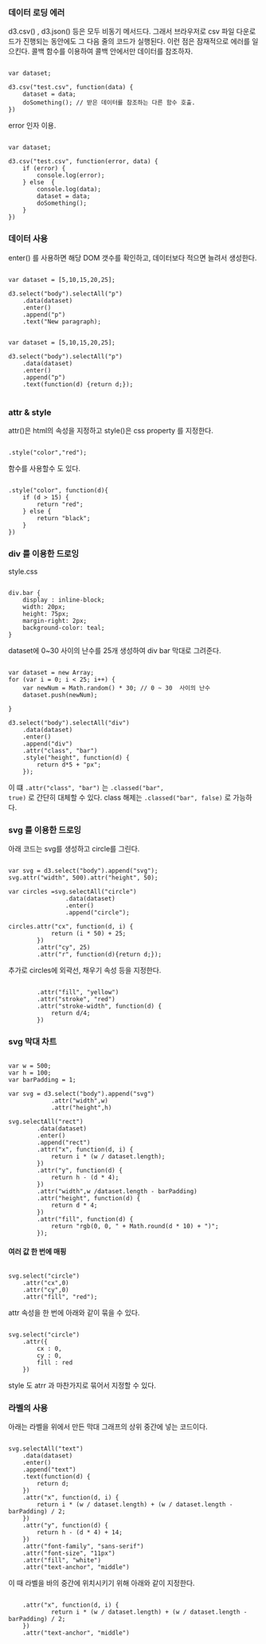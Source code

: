 ### 데이터 로딩 에러
d3.csv() , d3.json() 등은 모두 비동기 메서드다. 그래서 브라우저로 csv 파일 다운로드가 진행되는 동안에도 그 다음 줄의 코드가 실행된다. 이런 점은 잠재적으로 에러를 일으킨다. 콜백 함수를 이용하여 콜백 안에서만 데이터를 참조하자.

<pre><code>
var dataset;

d3.csv("test.csv", function(data) {
    dataset = data;
    doSomething(); // 받은 데이터를 참조하는 다른 함수 호출. 
})
</code></pre>
error 인자 이용.
<pre>
<code>
var dataset;

d3.csv("test.csv", function(error, data) {
    if (error) {
        console.log(error);
    } else  {
        console.log(data);
        dataset = data;
        doSomething();
    }
})
</code></pre>


### 데이터 사용

enter() 를 사용하면 해당 DOM 갯수를 확인하고, 데이터보다 적으면 늘려서 생성한다.

<pre><code>
var dataset = [5,10,15,20,25];

d3.select("body").selectAll("p")
    .data(dataset)
    .enter()
    .append("p")
    .text("New paragraph);
</code></pre>

<pre>
<code>
var dataset = [5,10,15,20,25];

d3.select("body").selectAll("p")
    .data(dataset)
    .enter()
    .append("p")
    .text(function(d) {return d;});
</code>
</pre>

### attr & style
attr()은 html의 속성을 지정하고 style()은 css property 를 지정한다.

<code>
.style("color","red");
</code>

함수를 사용할수 도 있다.
<pre><code>
.style("color", function(d){
    if (d > 15) {
        return "red";
    } else {
        return "black";
    }
})
</code></pre>

### div 를 이용한 드로잉
style.css
<pre><code>
div.bar {
    display : inline-block;
    width: 20px;
    height: 75px;
    margin-right: 2px;
    background-color: teal;
}
</code></pre>
dataset에 0~30 사이의 난수를 25개 생성하여 div bar 막대로 그려준다.
<pre><code>
var dataset = new Array;
for (var i = 0; i < 25; i++) {
    var newNum = Math.random() * 30; // 0 ~ 30  사이의 난수
    dataset.push(newNum);

}

d3.select("body").selectAll("div")
    .data(dataset)
    .enter()
    .append("div")
    .attr("class", "bar")
    .style("height", function(d) {
        return d*5 + "px";
    });
</code></pre>

이 떄 <code>.attr("class", "bar")</code> 는 <code>.classed("bar", true)</code> 로 간단히 대체할 수 있다. class 해제는 <code>.classed("bar", false)</code> 로 가능하다.

### svg 를 이용한 드로잉
아래 코드는 svg를 생성하고 circle를 그린다.
<pre><code>
var svg = d3.select("body").append("svg");
svg.attr("width", 500).attr("height", 50);

var circles =svg.selectAll("circle")
                .data(dataset)
                .enter()
                .append("circle");

circles.attr("cx", function(d, i) {
            return (i * 50) + 25;
        })
        .attr("cy", 25)
        .attr("r", function(d){return d;});
</code></pre>
추가로 circles에 외곽선, 채우기 속성 등을 지정한다.
<pre><code>
        .attr("fill", "yellow")
        .attr("stroke", "red")
        .attr("stroke-width", function(d) {
            return d/4;
        })
</code></pre>

### svg 막대 차트
<pre><code>
var w = 500;
var h = 100;
var barPadding = 1;

var svg = d3.select("body").append("svg")
            .attr("width",w)
            .attr("height",h)

svg.selectAll("rect")
        .data(dataset)
        .enter()
        .append("rect")
        .attr("x", function(d, i) {
            return i * (w / dataset.length);
        })
        .attr("y", function(d) {
            return h - (d * 4);
        })
        .attr("width",w /dataset.length - barPadding)
        .attr("height", function(d) {
            return d * 4;
        })
        .attr("fill", function(d) {
            return "rgb(0, 0, " + Math.round(d * 10) + ")";
        });
</code></pre>

#### 여러 값 한 번에 매핑
<pre><code>
svg.select("circle")
    .attr("cx",0)
    .attr("cy",0)
    .attr("fill", "red");
</code></pre>
attr 속성을 한 번에 아래와 같이 묶을 수 있다.
<pre><code>
svg.select("circle")
    .attr({
        cx : 0,
        cy : 0,
        fill : red
    })
</code></pre>
style 도 atrr 과 마찬가지로 묶어서 지정할 수 있다.

### 라벨의 사용
아래는 라벨을 위에서 만든 막대 그래프의 상위 중간에 넣는 코드이다.
<pre><code>
svg.selectAll("text")
    .data(dataset)
    .enter()
    .append("text")
    .text(function(d) {
        return d;
    })
    .attr("x", function(d, i) {
        return i * (w / dataset.length) + (w / dataset.length - barPadding) / 2;
    })
    .attr("y", function(d) {
        return h - (d * 4) + 14;
    })
    .attr("font-family", "sans-serif")
    .attr("font-size", "11px")
    .attr("fill", "white")
    .attr("text-anchor", "middle")
</code></pre>

이 때 라벨을 바의 중간에 위치시키기 위해 아래와 같이 지정한다.
<pre><code>
    .attr("x", function(d, i) {
            return i * (w / dataset.length) + (w / dataset.length - barPadding) / 2;
    })
    .attr("text-anchor", "middle")
</code></pre>